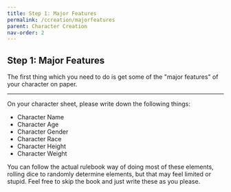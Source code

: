 ```yaml
---
title: Step 1: Major Features
permalink: /ccreation/majorfeatures
parent: Character Creation
nav-order: 2
---
```


## Step 1: Major Features

The first thing which you need to do is get some of the "major features" of your character on paper.

---

On your character sheet, please write down the following things:

* Character Name
* Character Age
* Character Gender
* Character Race
* Character Height
* Character Weight

You can follow the actual rulebook way of doing most of these elements, rolling dice to randomly determine elements, but that may feel limited or stupid. Feel free to skip the book and just write these as you please.
